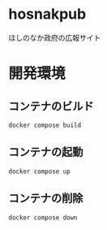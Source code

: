 # hosnakpub
ほしのなか政府の広報サイト

# 開発環境
## コンテナのビルド
`docker compose build`

## コンテナの起動
`docker compose up`

## コンテナの削除
`docker compose down`
